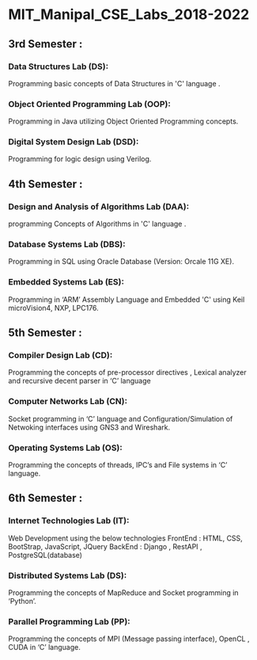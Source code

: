 # MIT_Manipal_CSE_Labs_2018-2022
## 3rd Semester :

### Data Structures Lab (DS): 
Programming basic concepts of Data Structures in 'C' language .

### Object Oriented Programming Lab (OOP):
Programming in Java utilizing Object Oriented Programming concepts.

### Digital System Design Lab (DSD):
Programming for logic design using Verilog.

## 4th Semester :

### Design and Analysis of Algorithms Lab (DAA): 
programming Concepts of Algorithms in 'C' language .

### Database Systems Lab (DBS):
Programming in SQL using Oracle Database (Version: Orcale 11G XE).

### Embedded Systems Lab (ES):
Programming in ‘ARM’ Assembly Language and Embedded 'C' using Keil microVision4, NXP, LPC176.

## 5th Semester :

### Compiler Design Lab (CD):
Programming the concepts of pre-processor directives ,  Lexical analyzer and recursive decent parser in ‘C’ language

### Computer Networks Lab (CN):
Socket programming in ‘C’ language and Configuration/Simulation of Netwoking interfaces using GNS3 and Wireshark.

### Operating Systems Lab (OS):
Programming the concepts of threads, IPC’s and File systems in ‘C’ language.

## 6th Semester :

### Internet Technologies Lab (IT):
Web Development using the below technologies
FrontEnd : HTML, CSS, BootStrap, JavaScript, JQuery 
BackEnd : Django , RestAPI , PostgreSQL(database)

### Distributed Systems Lab (DS):
Programming the concepts of MapReduce and Socket programming in ‘Python’.

### Parallel Programming Lab (PP):
Programming the concepts of MPI (Message passing interface), OpenCL , CUDA in ‘C’ language. 

